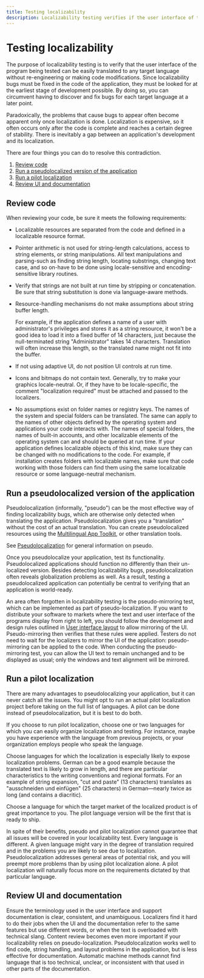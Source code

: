 ```yaml
---
title: Testing localizability
description: Localizability testing verifies if the user interface of the program can be translated to any target language without code modifications.
---
```


# Testing localizability

The purpose of localizability testing is to verify that the user interface of the program being tested can be easily translated to any target language without re-engineering or making code modifications.
Since localizability bugs must be fixed in the code of the application, they must be looked for at the earliest stage of development possible.
By doing so, you can circumvent having to discover and fix bugs for each target language at a later point.

Paradoxically, the problems that cause bugs to appear often become apparent only once localization is done.
Localization is expensive, so it often occurs only after the code is complete and reaches a certain degree of stability. There is inevitably a gap between an application's development and its localization.

There are four things you can do to resolve this contradiction.

1. [Review code](#review)
2. [Run a pseudolocalized version of the application](#pseudo)
3. [Run a pilot localization](#pilot)
4. [Review UI and documentation](#review-ui-docs)

## <a name="review"></a>Review code

When reviewing your code, be sure it meets the following requirements:

* Localizable resources are separated from the code and defined in a localizable resource format.

* Pointer arithmetic is not used for string-length calculations, access to string elements, or string manipulations.
  All text manipulations and parsing-such as finding string length, locating substrings, changing text case, and so on-have to be done using locale-sensitive and encoding-sensitive library routines.

* Verify that strings are not built at run time by stripping or concatenation.
  Be sure that string substitution is done via language-aware methods.

* Resource-handling mechanisms do not make assumptions about string buffer length.

  For example, if the application defines a name of a user with administrator's privileges and stores it as a string resource, it won't be a good idea to load it into a fixed buffer of 14 characters, just because the null-terminated string "Administrator" takes 14 characters.
  Translation will often increase this length, so the translated name might not fit into the buffer.

* If not using adaptive UI, do not position UI controls at run time.

* Icons and bitmaps do not contain text.
  Generally, try to make your graphics locale-neutral. Or, if they have to be locale-specific, the comment "localization required" must be attached and passed to the localizers.

* No assumptions exist on folder names or registry keys.
  The names of the system and special folders can be translated.
  The same can apply to the names of other objects defined by the operating system and applications your code interacts with.
  The names of special folders, the names of built-in accounts, and other localizable elements of the operating system can and should be queried at run time.
  If your application defines localizable objects of this kind, make sure they can be changed with no modifications to the code.
  For example, if installation creates folders with localizable names, make sure that code working with those folders can find them using the same localizable resource or some language-neutral mechanism.

## <a name="pseudo"></a>Run a pseudolocalized version of the application

Pseudolocalization (informally, "pseudo") can be the most effective way of finding localizability bugs, which are otherwise only detected when translating the application.
Pseudolocalization gives you a "translation" without the cost of an actual translation.
You can create pseudolocalized resources using the [Multilingual App Toolkit](/windows/uwp/design/globalizing/use-mat), or other translation tools.

See [Pseudolocalization](../methodology/pseudolocalization.md) for general information on pseudo.

Once you pseudolocalize your application, test its functionality.
Pseudolocalized applications should function no differently than their un-localized version.
Besides detecting localizability bugs, pseudolocalization often reveals globalization problems as well.
As a result, testing a pseudolocalized application can potentially be central to verifying that an application is world-ready.

An area often forgotten in localizability testing is the pseudo-mirroring test, which can be implemented as part of pseudo-localization.
If you want to distribute your software to markets where the text and user interface of the programs display from right to left, you should follow the development and design rules outlined in [User interface layout](../localization/layout.md) to allow mirroring of the UI.
Pseudo-mirroring then verifies that these rules were applied.
Testers do not need to wait for the localizers to mirror the UI of the application: pseudo-mirroring can be applied to the code.
When conducting the pseudo-mirroring test, you can allow the UI text to remain unchanged and to be displayed as usual; only the windows and text alignment will be mirrored.

## <a name="pilot"></a>Run a pilot localization

There are many advantages to pseudolocalizing your application, but it can never catch all the issues.
You might opt to run an actual pilot localization project before taking on the full list of languages.
A pilot can be done instead of pseudolocalization, but it is best to do both.

If you choose to run pilot localization, choose one or two languages for which you can easily organize localization and testing.
For instance, maybe you have experience with the language from previous projects, or your organization employs people who speak the language.

Choose languages for which the localization is especially likely to expose localization problems.
German can be a good example because the translated text is likely to grow in length, and there are particular characteristics to the writing conventions and regional formats.
For an example of string expansion, "cut and paste" (13 characters) translates as "ausschneiden und einfügen" (25 characters) in German—nearly twice as long (and contains a diacritic).

Choose a language for which the target market of the localized product is of great importance to you.
The pilot language version will be the first that is ready to ship.

In spite of their benefits, pseudo and pilot localization cannot guarantee that all issues will be covered in your localizability test.
Every language is different.
A given language might vary in the degree of translation required and in the problems you are likely to see due to localization.
Pseudolocalization addresses general areas of potential risk, and you will preempt more problems than by using pilot localization alone.
A pilot localization will naturally focus more on the requirements dictated by that particular language.

## <a name="review-ui-docs"></a>Review UI and documentation

Ensure the terminology used in the user interface and support documentation is clear, consistent, and unambiguous.
Localizers find it hard to do their jobs when the UI and the documentation refer to the same features but use different words, or when the text is overloaded with technical slang.
Content review becomes even more important if your localizability relies on pseudo-localization.
Pseudolocalization works well to find code, string handling, and layout problems in the application, but is less effective for documentation.
Automatic machine methods cannot find language that is too technical, unclear, or inconsistent with that used in other parts of the documentation.
